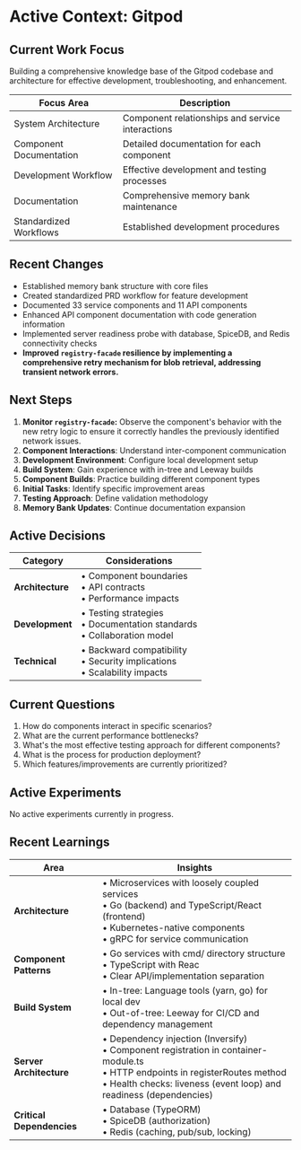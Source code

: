 # Active Context: Gitpod

## Current Work Focus
Building a comprehensive knowledge base of the Gitpod codebase and architecture for effective development, troubleshooting, and enhancement.

| Focus Area | Description |
|------------|-------------|
| System Architecture | Component relationships and service interactions |
| Component Documentation | Detailed documentation for each component |
| Development Workflow | Effective development and testing processes |
| Documentation | Comprehensive memory bank maintenance |
| Standardized Workflows | Established development procedures |

## Recent Changes

- Established memory bank structure with core files
- Created standardized PRD workflow for feature development
- Documented 33 service components and 11 API components
- Enhanced API component documentation with code generation information
- Implemented server readiness probe with database, SpiceDB, and Redis connectivity checks
- **Improved `registry-facade` resilience by implementing a comprehensive retry mechanism for blob retrieval, addressing transient network errors.**

## Next Steps

1. **Monitor `registry-facade`:** Observe the component's behavior with the new retry logic to ensure it correctly handles the previously identified network issues.
2. **Component Interactions**: Understand inter-component communication
3. **Development Environment**: Configure local development setup
3. **Build System**: Gain experience with in-tree and Leeway builds
4. **Component Builds**: Practice building different component types
5. **Initial Tasks**: Identify specific improvement areas
6. **Testing Approach**: Define validation methodology
7. **Memory Bank Updates**: Continue documentation expansion

## Active Decisions

| Category | Considerations |
|----------|----------------|
| **Architecture** | • Component boundaries<br>• API contracts<br>• Performance impacts |
| **Development** | • Testing strategies<br>• Documentation standards<br>• Collaboration model |
| **Technical** | • Backward compatibility<br>• Security implications<br>• Scalability impacts |

## Current Questions

1. How do components interact in specific scenarios?
2. What are the current performance bottlenecks?
3. What's the most effective testing approach for different components?
4. What is the process for production deployment?
5. Which features/improvements are currently prioritized?

## Active Experiments
No active experiments currently in progress.

## Recent Learnings

| Area | Insights |
|------|----------|
| **Architecture** | • Microservices with loosely coupled services<br>• Go (backend) and TypeScript/React (frontend)<br>• Kubernetes-native components<br>• gRPC for service communication |
| **Component Patterns** | • Go services with cmd/ directory structure<br>• TypeScript with Reac<br>• Clear API/implementation separation |
| **Build System** | • In-tree: Language tools (yarn, go) for local dev<br>• Out-of-tree: Leeway for CI/CD and dependency management |
| **Server Architecture** | • Dependency injection (Inversify)<br>• Component registration in container-module.ts<br>• HTTP endpoints in registerRoutes method<br>• Health checks: liveness (event loop) and readiness (dependencies) |
| **Critical Dependencies** | • Database (TypeORM)<br>• SpiceDB (authorization)<br>• Redis (caching, pub/sub, locking) |
